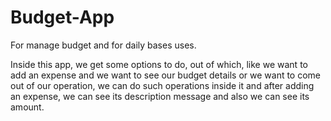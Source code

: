 # Budget-App
For manage budget and for daily bases uses.

Inside this app, we get some options to do, out of which, like we want to add an expense and we want to see our budget details or we want to come out of our operation, we can do such operations inside it and after adding an expense, we can see its description message and also we can see its amount.

